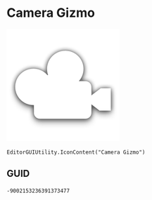 # Camera Gizmo
![](/img/Camera%20Gizmo.png)

``` CSharp
EditorGUIUtility.IconContent("Camera Gizmo")
```
## GUID
```
-9002153236391373477
```
